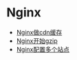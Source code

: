 # Nginx
- [Nginx做cdn缓存](./Nginx做cdn缓存.md)
- [Nginx开始gzip](./Nginx开启gzip.md)
- [Nginx配置多个站点](./Nginx配置多个站点.md)
